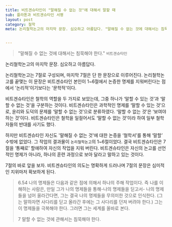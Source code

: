 ```yaml
---
title: 비트겐슈타인이 "말해질 수 없는 것"에 대해서 말할 때
sub: 플라톤과 비트겐슈타인 서평
layout: post
category: 철학
meta: 논리철학논고의 마지막 문장. 심오하고 아름답다. "말해질 수 없는 것에 대해서는 침묵해야 한다." - 비트겐슈타인 


---
```



> "말해질 수 없는 것에 대해서는 침묵해야 한다."
 `비트겐슈타인`

논리철학논고의 마지막 문장. 심오하고 아름답다.  

논리철학논고는 7절로 구성되며, 마지막 7절은 단 한 문장으로 이루어진다. 논리철학논고를 끝맺는 이 문장은 비트겐슈타인 본인이 1~6절에서 논증한 명제를 지워버린다는 점에서 '논리적'이기보다는 '문학적'이다.

비트겐슈타인은 철학의 역할을 두 가지로 보았는데, 그중 하나가 ‘말할 수 있는 것’과 ‘말할 수 없는 것’을 구분하는 것이다. 비트겐슈타인은 과학적인 명제를 ‘말할 수 있는 것’으로, 윤리와 도덕의 문제를 ‘말할 수 없는 것’으로 분류하였다. ‘말할 수 없는 것’은 ‘보여야 하는 것’이다. 비트겐슈타인은 철학을 일컬어서도 ‘말할 수 없는 것’이라 하여 일부 철학자들의 반대를 사기도 했다.

하지만 비트겐슈타인 자신도 '말해질 수 없는 것'에 대한 논증을 ‘철학서’를 통해 ‘말할’ 수밖에 없었다. 그 작업의 결과물이 `논리철학논고`의 1~6절이었다. 결국 비트겐슈타인은 7절을 ‘통째로’ 할애하여 자신의 작업을 지워 버린다. 비트겐슈타인은 자신의 논고를 선언적인 명제가 아니라, 하나의 훈련 과정으로 보아 달라고 말하고 있는 것이다.

7절의 바로 앞을 보자. 비트겐슈타인의 의도는 명확하게 드러나며 7절의 문장은 심미적인 지위마저 확보하게 된다.

> 6.54 나의 명제들은 다음과 같은 점에 의해서 하나의 주해 작업이다. 즉 나를 이해하는 사람은, 만일 그가 나의 명제들을 통해-나의 명제들을 딛고서- 나의 명제들을 넘어 올라간다면, 그는 결국 나의 명제들을 무의미한 것으로 인식한다. (그는 말하자면 사다리를 딛고 올라간 후에는 그 사다리를 던져 버려야 한다.) 그는 이 명제들을 극복해야 한다. 그러면 그는 세계를 올바로 본다.
>
> 7 말할 수 없는 것에 관해서는 침묵해야 한다.

